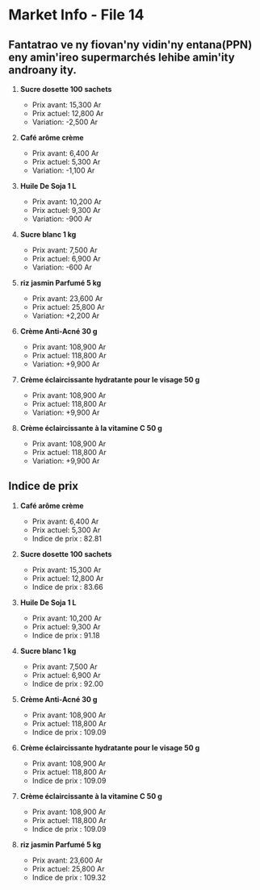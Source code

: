 # Market Info - File 14

## Fantatrao ve ny fiovan'ny vidin'ny entana(PPN) eny amin'ireo supermarchés lehibe amin'ity androany ity.

1. **Sucre dosette 100 sachets**
   - Prix avant: 15,300 Ar
   - Prix actuel: 12,800 Ar
   - Variation: -2,500 Ar

2. **Café arôme crème**
   - Prix avant: 6,400 Ar
   - Prix actuel: 5,300 Ar
   - Variation: -1,100 Ar

3. **Huile De Soja 1 L**
   - Prix avant: 10,200 Ar
   - Prix actuel: 9,300 Ar
   - Variation: -900 Ar

4. **Sucre blanc 1 kg**
   - Prix avant: 7,500 Ar
   - Prix actuel: 6,900 Ar
   - Variation: -600 Ar

5. **riz jasmin Parfumé 5 kg**
   - Prix avant: 23,600 Ar
   - Prix actuel: 25,800 Ar
   - Variation: +2,200 Ar

6. **Crème Anti-Acné 30 g**
   - Prix avant: 108,900 Ar
   - Prix actuel: 118,800 Ar
   - Variation: +9,900 Ar

7. **Crème éclaircissante hydratante pour le visage 50 g**
   - Prix avant: 108,900 Ar
   - Prix actuel: 118,800 Ar
   - Variation: +9,900 Ar

8. **Crème éclaircissante à la vitamine C 50 g**
   - Prix avant: 108,900 Ar
   - Prix actuel: 118,800 Ar
   - Variation: +9,900 Ar



## Indice de prix

1. **Café arôme crème**
   - Prix avant: 6,400 Ar
   - Prix actuel: 5,300 Ar
   - Indice de prix : 82.81

2. **Sucre dosette 100 sachets**
   - Prix avant: 15,300 Ar
   - Prix actuel: 12,800 Ar
   - Indice de prix : 83.66

3. **Huile De Soja 1 L**
   - Prix avant: 10,200 Ar
   - Prix actuel: 9,300 Ar
   - Indice de prix : 91.18

4. **Sucre blanc 1 kg**
   - Prix avant: 7,500 Ar
   - Prix actuel: 6,900 Ar
   - Indice de prix : 92.00

5. **Crème Anti-Acné 30 g**
   - Prix avant: 108,900 Ar
   - Prix actuel: 118,800 Ar
   - Indice de prix : 109.09

6. **Crème éclaircissante hydratante pour le visage 50 g**
   - Prix avant: 108,900 Ar
   - Prix actuel: 118,800 Ar
   - Indice de prix : 109.09

7. **Crème éclaircissante à la vitamine C 50 g**
   - Prix avant: 108,900 Ar
   - Prix actuel: 118,800 Ar
   - Indice de prix : 109.09

8. **riz jasmin Parfumé 5 kg**
   - Prix avant: 23,600 Ar
   - Prix actuel: 25,800 Ar
   - Indice de prix : 109.32


